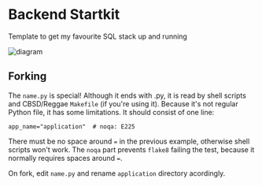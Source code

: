# Backend Startkit
Template to get my favourite SQL stack up and running


![diagram](https://github.com/mekanix/backend-startkit/raw/master/backend.png)

## Forking
The `name.py` is special! Although it ends with .py, it is read by shell scripts and CBSD/Reggae `Makefile` (if you're using it). Because it's not regular Python file, it has some limitations. It should consist of one line:

```
app_name="application"  # noqa: E225
```

There must be no space around `=` in the previous example, otherwise shell scripts won't work. The `noqa` part prevents `flake8` failing the test, because it normally requires spaces around `=`.

On fork, edit `name.py` and rename `application` directory acordingly.

